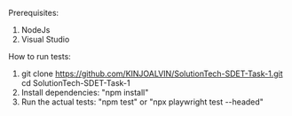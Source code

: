 Prerequisites:
1. NodeJs
2. Visual Studio

How to run tests:
1. git clone https://github.com/KINJOALVIN/SolutionTech-SDET-Task-1.git
cd SolutionTech-SDET-Task-1
2. Install dependencies: "npm install"
3. Run the actual tests: "npm test" or "npx playwright test --headed"
